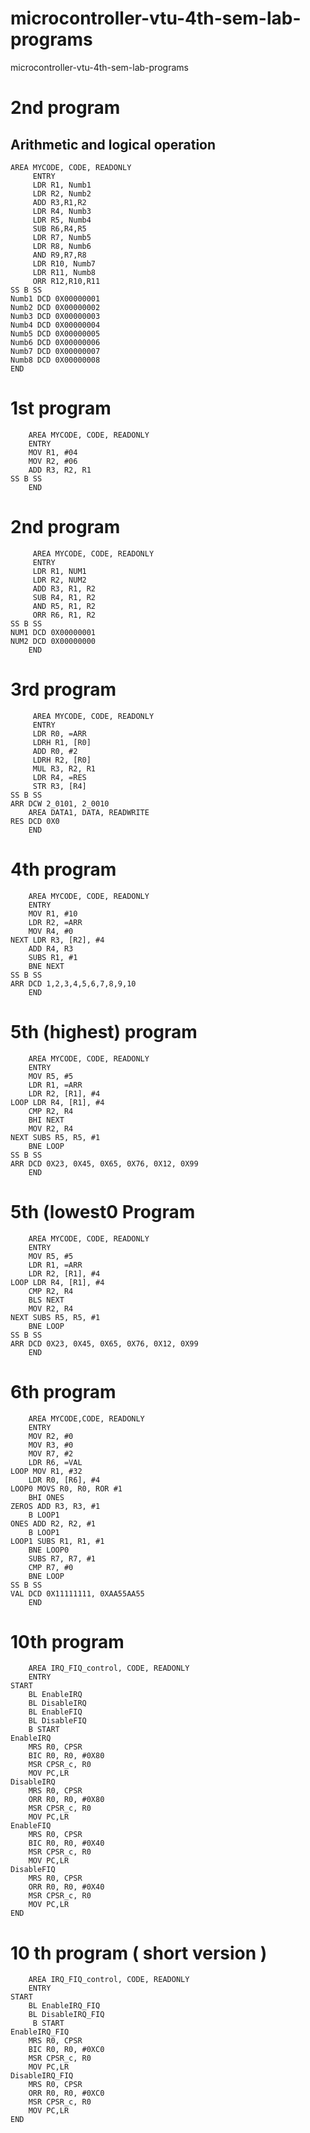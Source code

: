 # microcontroller-vtu-4th-sem-lab-programs
microcontroller-vtu-4th-sem-lab-programs

# 2nd program
  ## Arithmetic and logical operation 
	AREA MYCODE, CODE, READONLY
		 ENTRY
		 LDR R1, Numb1
		 LDR R2, Numb2
		 ADD R3,R1,R2
		 LDR R4, Numb3
		 LDR R5, Numb4
		 SUB R6,R4,R5
		 LDR R7, Numb5
		 LDR R8, Numb6
		 AND R9,R7,R8
		 LDR R10, Numb7
		 LDR R11, Numb8
		 ORR R12,R10,R11
	SS B SS
	Numb1 DCD 0X00000001
	Numb2 DCD 0X00000002
	Numb3 DCD 0X00000003
	Numb4 DCD 0X00000004
	Numb5 DCD 0X00000005
	Numb6 DCD 0X00000006
	Numb7 DCD 0X00000007
	Numb8 DCD 0X00000008
	END
	
# 1st program	
		AREA MYCODE, CODE, READONLY
		ENTRY
		MOV R1, #04
		MOV R2, #06
		ADD R3, R2, R1
	SS B SS
		END	


# 2nd program
		 AREA MYCODE, CODE, READONLY
		 ENTRY
		 LDR R1, NUM1
		 LDR R2, NUM2
		 ADD R3, R1, R2
		 SUB R4, R1, R2
		 AND R5, R1, R2
		 ORR R6, R1, R2
	SS B SS
	NUM1 DCD 0X00000001
	NUM2 DCD 0X00000000
		END
		
# 3rd program	
		 AREA MYCODE, CODE, READONLY
		 ENTRY
		 LDR R0, =ARR
		 LDRH R1, [R0]
		 ADD R0, #2
		 LDRH R2, [R0]
		 MUL R3, R2, R1
		 LDR R4, =RES
		 STR R3, [R4]
	SS B SS
	ARR DCW 2_0101, 2_0010
		AREA DATA1, DATA, READWRITE
	RES DCD 0X0
		END
		

# 4th program
		AREA MYCODE, CODE, READONLY
		ENTRY
		MOV R1, #10
		LDR R2, =ARR
		MOV R4, #0
	NEXT LDR R3, [R2], #4
		ADD R4, R3
		SUBS R1, #1
		BNE NEXT
	SS B SS
	ARR DCD 1,2,3,4,5,6,7,8,9,10
		END
		

# 5th (highest) program
		AREA MYCODE, CODE, READONLY
		ENTRY
		MOV R5, #5
		LDR R1, =ARR
		LDR R2, [R1], #4
	LOOP LDR R4, [R1], #4
		CMP R2, R4
		BHI NEXT
		MOV R2, R4
	NEXT SUBS R5, R5, #1
		BNE LOOP
	SS B SS
	ARR DCD 0X23, 0X45, 0X65, 0X76, 0X12, 0X99
		END
		

# 5th (lowest0 Program
		AREA MYCODE, CODE, READONLY
		ENTRY
		MOV R5, #5
		LDR R1, =ARR
		LDR R2, [R1], #4
	LOOP LDR R4, [R1], #4
		CMP R2, R4
		BLS NEXT
		MOV R2, R4
	NEXT SUBS R5, R5, #1
		BNE LOOP
	SS B SS
	ARR DCD 0X23, 0X45, 0X65, 0X76, 0X12, 0X99
		END
		

# 6th program
		AREA MYCODE,CODE, READONLY
		ENTRY
		MOV R2, #0
		MOV R3, #0
		MOV R7, #2
		LDR R6, =VAL
	LOOP MOV R1, #32
		LDR R0, [R6], #4
	LOOP0 MOVS R0, R0, ROR #1
		BHI ONES
	ZEROS ADD R3, R3, #1
		B LOOP1
	ONES ADD R2, R2, #1
		B LOOP1
	LOOP1 SUBS R1, R1, #1
		BNE LOOP0
		SUBS R7, R7, #1
		CMP R7, #0
		BNE LOOP
	SS B SS
	VAL DCD 0X11111111, 0XAA55AA55
		END
		

# 10th program
		AREA IRQ_FIQ_control, CODE, READONLY
		ENTRY
	START
		BL EnableIRQ
		BL DisableIRQ
		BL EnableFIQ
		BL DisableFIQ
		B START
	EnableIRQ
		MRS R0, CPSR
		BIC R0, R0, #0X80
		MSR CPSR_c, R0
		MOV PC,LR
	DisableIRQ
		MRS R0, CPSR
		ORR R0, R0, #0X80
		MSR CPSR_c, R0
		MOV PC,LR
	EnableFIQ
		MRS R0, CPSR
		BIC R0, R0, #0X40
		MSR CPSR_c, R0
		MOV PC,LR
	DisableFIQ
		MRS R0, CPSR
		ORR R0, R0, #0X40
		MSR CPSR_c, R0
		MOV PC,LR	 
	END


# 10 th program ( short version )
		AREA IRQ_FIQ_control, CODE, READONLY
		ENTRY
	START
		BL EnableIRQ_FIQ
		BL DisableIRQ_FIQ
		 B START
	EnableIRQ_FIQ
		MRS R0, CPSR
		BIC R0, R0, #0XC0
		MSR CPSR_c, R0
		MOV PC,LR
	DisableIRQ_FIQ
		MRS R0, CPSR
		ORR R0, R0, #0XC0
		MSR CPSR_c, R0
		MOV PC,LR	 
	END
